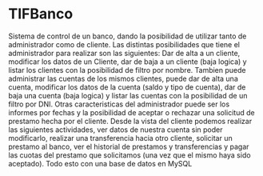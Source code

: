 # TIFBanco
Sistema de control de un banco, dando la posibilidad de utilizar tanto de administrador como de cliente.
Las distintas posibilidades que tiene el administrador para realizar son las siguientes: Dar de alta a un cliente, modificar los datos de un Cliente, dar de baja a un cliente (baja logica) y listar los clientes con la posibilidad de filtro por nombre. Tambien puede administrar las cuentas de los mismos clientes, puede dar de alta una cuenta, modificar los datos de la cuenta (saldo y tipo de cuenta), dar de baja una cuenta (baja logica) y listar las cuentas con la posibilidad de un filtro por DNI. Otras caracteristicas del administrador puede ser los informes por fechas y la posibilidad de aceptar o rechazar una solicitud de prestamo hecha por el cliente.
Desde la vista del cliente podemos realizar las siguientes actividades, ver datos de nuestra cuenta sin poder modificarlo, realizar una transferencia hacia otro cliente, solicitar un prestamo al banco, ver el historial de prestamos y transferencias y pagar las cuotas del prestamo que solicitamos (una vez que el mismo haya sido aceptado). Todo esto con una base de datos en MySQL 
